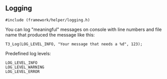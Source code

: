
## Logging 

`#include (framework/helper/logging.h)`

You can log "meaningful" messages on console with line numbers and 
file name that produced the message like this:

`T3_Log(LOG_LEVEL_INFO, "Your message that needs a %d", 123);`

Predefined log levels: 

`LOG_LEVEL_INFO `   
`LOG_LEVEL_WARNING`  
`LOG_LEVEL_ERROR`